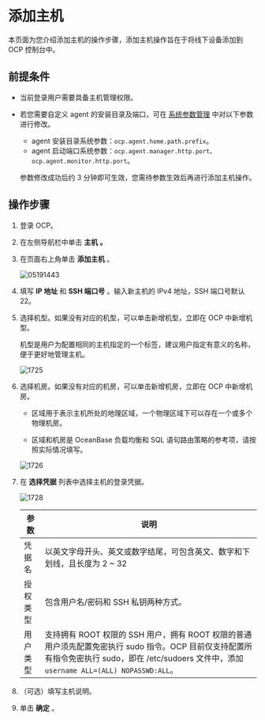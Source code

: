 # 添加主机

本页面为您介绍添加主机的操作步骤，添加主机操作旨在于将线下设备添加到 OCP 控制台中。

## 前提条件

* 当前登录用户需要具备主机管理权限。
* 若您需要自定义 agent 的安装目录及端口，可在 [系统参数管理](../10.system-management-features/12.system-parameter-management-1.md) 中对以下参数进行修改。
  * agent 安装目录系统参数：`ocp.agent.home.path.prefix`。
  * agent 启动端口系统参数：`ocp.agent.manager.http.port`、`ocp.agent.monitor.http.port`。
  
   参数修改成功后约 3 分钟即可生效，您需待参数生效后再进行添加主机操作。

## 操作步骤

1. 登录 OCP。

2. 在左侧导航栏中单击 **主机** **。**

3. 在页面右上角单击 **添加主机** 。

   ![05191443](https://obbusiness-private.oss-cn-shanghai.aliyuncs.com/doc/img/ocp/403-ce/%E6%B7%BB%E5%8A%A0%E4%B8%BB%E6%9C%BA.png)

4. 填写 **IP 地址** 和 **SSH 端口号** 。输入新主机的 IPv4 地址，SSH 端口号默认 22。

5. 选择机型。如果没有对应的机型，可以单击新增机型，立即在 OCP 中新增机型。

   机型是用户为配置相同的主机指定的一个标签，建议用户指定有意义的名称，便于更好地管理主机。

   ![1725](https://help-static-aliyun-doc.aliyuncs.com/assets/img/zh-CN/5295987361/p358646.png)

6. 选择机房。如果没有对应的机房，可以单击新增机房，立即在 OCP 中新增机房。

   * 区域用于表示主机所处的地理区域，一个物理区域下可以存在一个或多个物理机房。

   * 区域和机房是 OceanBase 负载均衡和 SQL 语句路由策略的参考项，请按照实际情况填写。

   ![1726](https://help-static-aliyun-doc.aliyuncs.com/assets/img/zh-CN/5295987361/p358647.png)

7. 在 **选择凭据** 列表中选择主机的登录凭据。

   ![1728](https://help-static-aliyun-doc.aliyuncs.com/assets/img/zh-CN/5295987361/p358649.png)

   |  参数  |                               说明                               |
   |------|----------------------------------------------------------------|
   | 凭据名  | 以英文字母开头、英文或数字结尾，可包含英文、数字和下划线，且长度为 2 \~ 32                      |
   | 授权类型 | 包含用户名/密码和 SSH 私钥两种方式。                                          |
   | 用户类型 | 支持拥有 ROOT 权限的 SSH 用户，拥有 ROOT 权限的普通用户须先配置免密执行 sudo 指令。OCP 目前仅支持配置所有指令免密执行 sudo，即在 /etc/sudoers 文件中，添加 `username ALL=(ALL) NOPASSWD:ALL`。  |

8. （可选）填写主机说明。

9. 单击 **确定** 。
